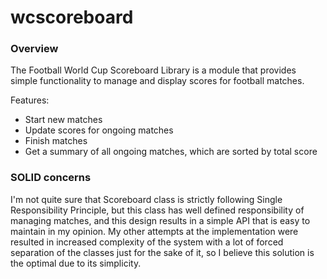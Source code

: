 # wcscoreboard

### Overview

The Football World Cup Scoreboard Library is a module that provides simple functionality to manage and display scores for football matches.

Features:

- Start new matches
- Update scores for ongoing matches
- Finish matches
- Get a summary of all ongoing matches, which are sorted by total score

### SOLID concerns

I'm not quite sure that Scoreboard class is strictly following Single Responsibility Principle, but this class has well defined responsibility of managing matches, and this design results in a simple API that is easy to maintain in my opinion. My other attempts at the implementation were resulted in increased complexity of the system with a lot of forced separation of the classes just for the sake of it, so I believe this solution is the optimal due to its simplicity.
